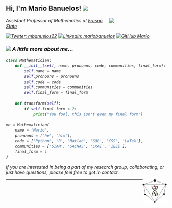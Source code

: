 <!--
**MBanuelos/MBanuelos** is a ✨ _special_ ✨ repository because its `README.md` (this file) appears on your GitHub profile.
-->

<h2> Hi, I'm Mario Banuelos! <img src="https://media.giphy.com/media/75LbfyrcmfOp2/giphy.gif" width="30"></h2>
<img align='right' src="https://media.giphy.com/media/xT5LMLSOH2YuR4TU2Y/giphy.gif" width="180">
<p><em> Assistant Professor of Mathematics at <a href="https://www.fresnostate.edu">Fresno State</a><img 
</em></p>

[![Twitter: mbanuelos22](https://img.shields.io/twitter/follow/mbanuelos22?style=social)](https://twitter.com/mbanuelos22)
[![Linkedin: mariobanuelos](https://img.shields.io/badge/-mariobanuelos-blue?style=flat-square&logo=Linkedin&logoColor=white&link=https://www.linkedin.com/in/mario-banuelos-0199617b)](https://www.linkedin.com/in/mario-banuelos-0199617b)
[![GitHub Mario](https://img.shields.io/github/followers/MBanuelos?label=follow&style=social)](https://github.com/MBanuelos)

### <img src="https://media.giphy.com/media/Dq5YmrTZAMnu/giphy.gif" width="30"> A little more about me...  

```python
class Mathematician:
    def __init__(self, name, pronouns, code, communities, final_form):
        self.name = name
        self.pronouns = pronouns
        self.code = code
        self.communities = communities
        self.final_form = final_form
    
    def transform(self):
        if self.final_form < 2:
            print("You fool, this isn't even my final form")

mb = Mathematician(
    name = 'Mario',
    pronouns = ['he', 'him'],
    code = ['Python', 'R', 'Matlab', 'SQL', 'CSS', 'LaTeX'],
    communities = ['SIAM', 'SACNAS', 'LXAI', 'IEEE'],
    final_form = 1
)
```

<em>If you are interested in being a part of my research group, collaborating, or just have questions, please feel free to get in contact.</em>

<a href="https://www.mbgmath.com"> <img align="right" src=mbg2020Asset.png width="75"/> </a>

---
